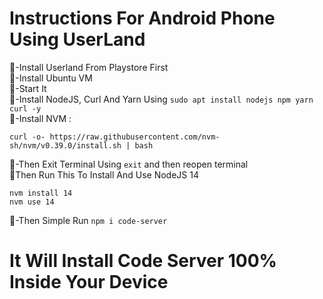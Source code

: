 # Instructions For Android Phone Using UserLand 
📱-Install Userland From Playstore First  
📱-Install Ubuntu VM  
📱-Start It  
📱-Install NodeJS, Curl And Yarn Using `sudo apt install nodejs npm yarn curl -y`  
📱-Install NVM :  
```
curl -o- https://raw.githubusercontent.com/nvm-sh/nvm/v0.39.0/install.sh | bash
```
📱-Then Exit Terminal Using `exit` and then reopen terminal  
📱Then Run This To Install And Use NodeJS 14
```
nvm install 14  
nvm use 14
```
📱-Then Simple Run `npm i code-server`  
# It Will Install Code Server 100% Inside Your Device
